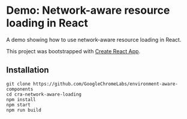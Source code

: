 
# Demo: Network-aware resource loading in React

A demo showing how to use network-aware resource loading in React.

This project was bootstrapped with [Create React App](https://github.com/facebookincubator/create-react-app).

## Installation
```
git clone https://github.com/GoogleChromeLabs/environment-aware-components
cd cra-network-aware-loading
npm install
npm start
npm run build
```